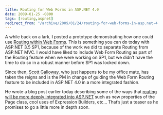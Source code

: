 ```yaml
---
title: Routing for Web Forms in ASP.NET 4.0
date: 2009-01-25 -0800
tags: [routing,aspnet]
redirect_from: "/archive/2009/01/24/routing-for-web-forms-in-asp.net-4.0.aspx/"
---
```


A while back on a lark, I posted a prototype demonstrating how one could
use [Routing within Web
Forms](https://haacked.com/archive/2008/03/11/using-routing-with-webforms.aspx "Routing for Web Forms").
This is something you can do today with ASP.NET 3.5 SP1, because of the
work we did to separate Routing from ASP.NET MVC. I would have liked to
include Web Form Routing as part of the Routing feature when we were
working on SP1, but we didn’t have the time to do so in a robust manner
before SP1 was locked down.

Since then, [Scott
Galloway](http://mostlylucid.net/ "Scott Galloway's Blog"), who just
happens to be my office mate, has taken the reigns and is the PM in
change of guiding the Web Form Routing feature to be included in ASP.NET
4.0 in a more integrated fashion.

He wrote a blog post earlier today describing some of the ways that
[routing will be more deeply integrated into
ASP.NET](http://mostlylucid.net/archive/2009/01/25/asp.net-4.0-webform-routing-quick-rsquon-dirty-version.aspx "ASP.NET and Routing")
such as new properties of the Page class, cool uses of Expression
Builders, etc… That’s just a teaser as he promises to go a little more
in depth soon.
